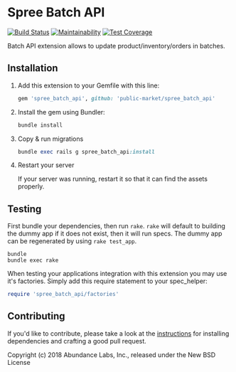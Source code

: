 # Spree Batch API

[![Build Status](https://travis-ci.org/abundance-labs/spree_batch_api.svg?branch=master)](https://travis-ci.org/abundance-labs/spree_batch_api)
[![Maintainability](https://api.codeclimate.com/v1/badges/7f68249b09662c08ec62/maintainability)](https://codeclimate.com/github/abundance-labs/spree_batch_api/maintainability)
[![Test Coverage](https://api.codeclimate.com/v1/badges/7f68249b09662c08ec62/test_coverage)](https://codeclimate.com/github/abundance-labs/spree_batch_api/test_coverage)

Batch API extension allows to update product/inventory/orders in batches.

## Installation

1. Add this extension to your Gemfile with this line:

    ```ruby
    gem 'spree_batch_api', github: 'public-market/spree_batch_api'
    ```

1. Install the gem using Bundler:
    ```ruby
    bundle install
    ```

1. Copy & run migrations

    ```ruby
    bundle exec rails g spree_batch_api:install
    ```

1. Restart your server

    If your server was running, restart it so that it can find the assets properly.

## Testing

First bundle your dependencies, then run `rake`. `rake` will default to building the dummy app if it does not exist, then it will run specs. The dummy app can be regenerated by using `rake test_app`.

```shell
bundle
bundle exec rake
```

When testing your applications integration with this extension you may use it's factories.
Simply add this require statement to your spec_helper:

```ruby
require 'spree_batch_api/factories'
```

## Contributing

If you'd like to contribute, please take a look at the
[instructions](CONTRIBUTING.md) for installing dependencies and crafting a good
pull request.

Copyright (c) 2018 Abundance Labs, Inc., released under the New BSD License
